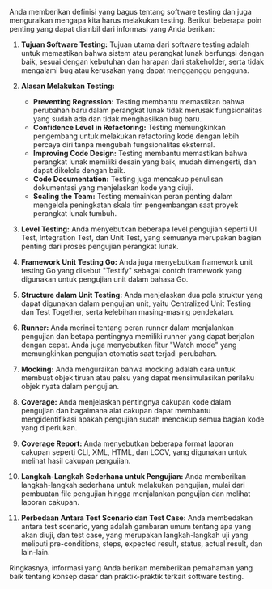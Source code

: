 Anda memberikan definisi yang bagus tentang software testing dan juga menguraikan mengapa kita harus melakukan testing. Berikut beberapa poin penting yang dapat diambil dari informasi yang Anda berikan:

1. **Tujuan Software Testing:** Tujuan utama dari software testing adalah untuk memastikan bahwa sistem atau perangkat lunak berfungsi dengan baik, sesuai dengan kebutuhan dan harapan dari stakeholder, serta tidak mengalami bug atau kerusakan yang dapat mengganggu pengguna.

2. **Alasan Melakukan Testing:**
   - **Preventing Regression:** Testing membantu memastikan bahwa perubahan baru dalam perangkat lunak tidak merusak fungsionalitas yang sudah ada dan tidak menghasilkan bug baru.
   - **Confidence Level in Refactoring:** Testing memungkinkan pengembang untuk melakukan refactoring kode dengan lebih percaya diri tanpa mengubah fungsionalitas eksternal.
   - **Improving Code Design:** Testing membantu memastikan bahwa perangkat lunak memiliki desain yang baik, mudah dimengerti, dan dapat dikelola dengan baik.
   - **Code Documentation:** Testing juga mencakup penulisan dokumentasi yang menjelaskan kode yang diuji.
   - **Scaling the Team:** Testing memainkan peran penting dalam mengelola peningkatan skala tim pengembangan saat proyek perangkat lunak tumbuh.

3. **Level Testing:** Anda menyebutkan beberapa level pengujian seperti UI Test, Integration Test, dan Unit Test, yang semuanya merupakan bagian penting dari proses pengujian perangkat lunak.

4. **Framework Unit Testing Go:** Anda juga menyebutkan framework unit testing Go yang disebut "Testify" sebagai contoh framework yang digunakan untuk pengujian unit dalam bahasa Go.

5. **Structure dalam Unit Testing:** Anda menjelaskan dua pola struktur yang dapat digunakan dalam pengujian unit, yaitu Centralized Unit Testing dan Test Together, serta kelebihan masing-masing pendekatan.

6. **Runner:** Anda merinci tentang peran runner dalam menjalankan pengujian dan betapa pentingnya memiliki runner yang dapat berjalan dengan cepat. Anda juga menyebutkan fitur "Watch mode" yang memungkinkan pengujian otomatis saat terjadi perubahan.

7. **Mocking:** Anda menguraikan bahwa mocking adalah cara untuk membuat objek tiruan atau palsu yang dapat mensimulasikan perilaku objek nyata dalam pengujian.

8. **Coverage:** Anda menjelaskan pentingnya cakupan kode dalam pengujian dan bagaimana alat cakupan dapat membantu mengidentifikasi apakah pengujian sudah mencakup semua bagian kode yang diperlukan.

9. **Coverage Report:** Anda menyebutkan beberapa format laporan cakupan seperti CLI, XML, HTML, dan LCOV, yang digunakan untuk melihat hasil cakupan pengujian.

10. **Langkah-Langkah Sederhana untuk Pengujian:** Anda memberikan langkah-langkah sederhana untuk melakukan pengujian, mulai dari pembuatan file pengujian hingga menjalankan pengujian dan melihat laporan cakupan.

11. **Perbedaan Antara Test Scenario dan Test Case:** Anda membedakan antara test scenario, yang adalah gambaran umum tentang apa yang akan diuji, dan test case, yang merupakan langkah-langkah uji yang meliputi pre-conditions, steps, expected result, status, actual result, dan lain-lain.

Ringkasnya, informasi yang Anda berikan memberikan pemahaman yang baik tentang konsep dasar dan praktik-praktik terkait software testing.